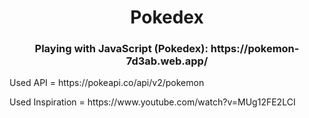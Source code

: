 <h1 align="center"> Pokedex </h1>
<h3 align="center">Playing with JavaScript (Pokedex): https://pokemon-7d3ab.web.app/</h3>
<p>Used API = https://pokeapi.co/api/v2/pokemon</p>
<p>Used Inspiration = https://www.youtube.com/watch?v=MUg12FE2LCI</p>
